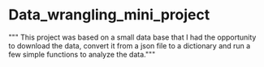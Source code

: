 # Data_wrangling_mini_project
""" This project was based on a small data base that 
I had the opportunity to download the data, 
convert it from a json file to a dictionary and 
run a few simple functions to analyze the data."""
